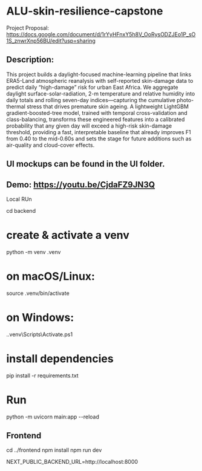 # ALU-skin-resilience-capstone
Project Proposal: https://docs.google.com/document/d/1rYyHFnxY5h8V_OoRysODZJEo1P_sO1S_znwrXnp56BU/edit?usp=sharing

## Description: 

This project builds a daylight-focused machine-learning pipeline that links ERA5-Land atmospheric reanalysis with self-reported skin-damage data to predict daily “high-damage” risk for urban East Africa. We aggregate daylight surface-solar-radiation, 2-m temperature and relative humidity into daily totals and rolling seven-day indices—capturing the cumulative photo-thermal stress that drives premature skin ageing. A lightweight LightGBM gradient-boosted-tree model, trained with temporal cross-validation and class-balancing, transforms these engineered features into a calibrated probability that any given day will exceed a high-risk skin-damage threshold, providing a fast, interpretable baseline that already improves F1 from 0.40 to the mid-0.60s and sets the stage for future additions such as air-quality and cloud-cover effects.

## UI mockups can be found in the UI folder.
## Demo: https://youtu.be/CjdaFZ9JN3Q


Local RUn

cd backend

# create & activate a venv
python -m venv .venv
# on macOS/Linux:
source .venv/bin/activate
# on Windows:
.\.venv\Scripts\Activate.ps1

# install dependencies
pip install -r requirements.txt

# Run
python -m uvicorn main:app --reload

## Frontend

cd ../frontend
npm install
npm run dev

NEXT_PUBLIC_BACKEND_URL=http://localhost:8000
